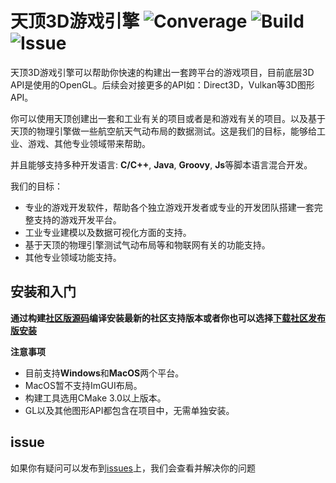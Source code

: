 # 天顶3D游戏引擎 ![Converage](https://img.shields.io/badge/converage-3%25-brightgreen) ![Build](https://img.shields.io/badge/build-in%20development-brightgreen) ![Issue](https://img.shields.io/badge/issues-open-blue)

天顶3D游戏引擎可以帮助你快速的构建出一套跨平台的游戏项目，目前底层3D API是使用的OpenGL。后续会对接更多的API如：Direct3D，Vulkan等3D图形API。

你可以使用天顶创建出一套和工业有关的项目或者是和游戏有关的项目。以及基于天顶的物理引擎做一些航空航天气动布局的数据测试。这是我们的目标，能够给工业、游戏、其他专业领域带来帮助。

并且能够支持多种开发语言: **C/C++**, **Java**, **Groovy**, **Js**等脚本语言混合开发。

我们的目标：

- 专业的游戏开发软件，帮助各个独立游戏开发者或专业的开发团队搭建一套完整支持的游戏开发平台。
- 工业专业建模以及数据可视化方面的支持。
- 基于天顶的物理引擎测试气动布局等和物联网有关的功能支持。
- 其他专业领域功能支持。

## 安装和入门

**通过构建[社区版源码](https://github.com/orvals/zenith)编译安装最新的社区支持版本或者你也可以选择[下载社区发布版安装](https://github.com/orvals/zenith/releases)**

**注意事项**

- 目前支持**Windows**和**MacOS**两个平台。
- MacOS暂不支持ImGUI布局。
- 构建工具选用CMake 3.0以上版本。
- GL以及其他图形API都包含在项目中，无需单独安装。

## issue

如果你有疑问可以发布到[issues](https://github.com/orvals/zenith/issues)上，我们会查看并解决你的问题